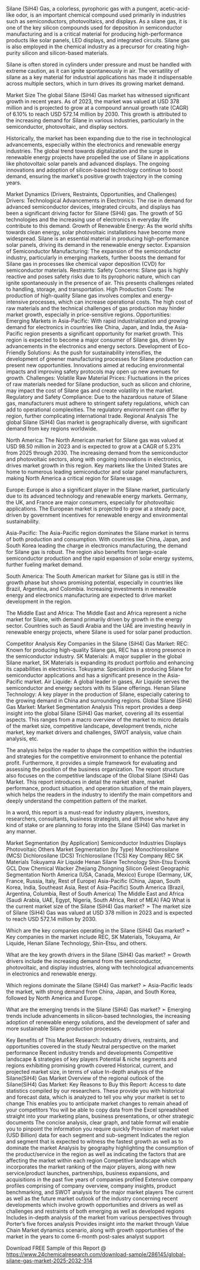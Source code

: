 Silane (SiH4) Gas, a colorless, pyrophoric gas with a pungent, acetic-acid-like odor, is an important chemical compound used primarily in industries such as semiconductors, photovoltaics, and displays. As a silane gas, it is one of the key silicon compounds used for deposition in semiconductor manufacturing and is a critical material for producing high-performance products like solar panels, LED displays, and integrated circuits. Silane gas is also employed in the chemical industry as a precursor for creating high-purity silicon and silicon-based materials.

Silane is often stored in cylinders under pressure and must be handled with extreme caution, as it can ignite spontaneously in air. The versatility of silane as a key material for industrial applications has made it indispensable across multiple sectors, which in turn drives its growing market demand.

Market Size
The global Silane (SiH4) Gas market has witnessed significant growth in recent years. As of 2023, the market was valued at USD 378 million and is projected to grow at a compound annual growth rate (CAGR) of 6.10% to reach USD 572.14 million by 2030. This growth is attributed to the increasing demand for Silane in various industries, particularly in the semiconductor, photovoltaic, and display sectors.

Historically, the market has been expanding due to the rise in technological advancements, especially within the electronics and renewable energy industries. The global trend towards digitalization and the surge in renewable energy projects have propelled the use of Silane in applications like photovoltaic solar panels and advanced displays. The ongoing innovations and adoption of silicon-based technology continue to boost demand, ensuring the market's positive growth trajectory in the coming years.

Market Dynamics (Drivers, Restraints, Opportunities, and Challenges)
Drivers:
Technological Advancements in Electronics: The rise in demand for advanced semiconductor devices, integrated circuits, and displays has been a significant driving factor for Silane (SiH4) gas. The growth of 5G technologies and the increasing use of electronics in everyday life contribute to this demand.
Growth of Renewable Energy: As the world shifts towards clean energy, solar photovoltaic installations have become more widespread. Silane is an essential material in producing high-performance solar panels, driving its demand in the renewable energy sector.
Expansion of Semiconductor Manufacturing: The expansion of the semiconductor industry, particularly in emerging markets, further boosts the demand for Silane gas in processes like chemical vapor deposition (CVD) for semiconductor materials.
Restraints:
Safety Concerns: Silane gas is highly reactive and poses safety risks due to its pyrophoric nature, which can ignite spontaneously in the presence of air. This presents challenges related to handling, storage, and transportation.
High Production Costs: The production of high-quality Silane gas involves complex and energy-intensive processes, which can increase operational costs. The high cost of raw materials and the technical challenges of gas production may hinder market growth, especially in price-sensitive regions.
Opportunities:
Emerging Markets in Asia-Pacific: With rapid industrialization and growing demand for electronics in countries like China, Japan, and India, the Asia-Pacific region presents a significant opportunity for market growth. This region is expected to become a major consumer of Silane gas, driven by advancements in the electronics and energy sectors.
Development of Eco-Friendly Solutions: As the push for sustainability intensifies, the development of greener manufacturing processes for Silane production can present new opportunities. Innovations aimed at reducing environmental impacts and improving safety protocols may open up new avenues for growth.
Challenges:
Volatile Raw Material Prices: Fluctuations in the prices of raw materials needed for Silane production, such as silicon and chlorine, may impact the cost of Silane gas and create volatility in the market.
Regulatory and Safety Compliance: Due to the hazardous nature of Silane gas, manufacturers must adhere to stringent safety regulations, which can add to operational complexities. The regulatory environment can differ by region, further complicating international trade.
Regional Analysis
The global Silane (SiH4) Gas market is geographically diverse, with significant demand from key regions worldwide.

North America:
The North American market for Silane gas was valued at USD 98.50 million in 2023 and is expected to grow at a CAGR of 5.23% from 2025 through 2030. The increasing demand from the semiconductor and photovoltaic sectors, along with ongoing innovations in electronics, drives market growth in this region. Key markets like the United States are home to numerous leading semiconductor and solar panel manufacturers, making North America a critical region for Silane usage.

Europe:
Europe is also a significant player in the Silane market, particularly due to its advanced technology and renewable energy markets. Germany, the UK, and France are major consumers, especially for photovoltaic applications. The European market is projected to grow at a steady pace, driven by government incentives for renewable energy and environmental sustainability.

Asia-Pacific:
The Asia-Pacific region dominates the Silane market in terms of both production and consumption. With countries like China, Japan, and South Korea leading the charge in electronics manufacturing, the demand for Silane gas is robust. The region also benefits from large-scale semiconductor production and the rapid expansion of solar energy systems, further fueling market demand.

South America:
The South American market for Silane gas is still in the growth phase but shows promising potential, especially in countries like Brazil, Argentina, and Colombia. Increasing investments in renewable energy and electronics manufacturing are expected to drive market development in the region.

The Middle East and Africa:
The Middle East and Africa represent a niche market for Silane, with demand primarily driven by growth in the energy sector. Countries such as Saudi Arabia and the UAE are investing heavily in renewable energy projects, where Silane is used for solar panel production.

Competitor Analysis
Key Companies in the Silane (SiH4) Gas Market:
REC: Known for producing high-quality Silane gas, REC has a strong presence in the semiconductor industry.
SK Materials: A major supplier in the global Silane market, SK Materials is expanding its product portfolio and enhancing its capabilities in electronics.
Tokuyama: Specializes in producing Silane for semiconductor applications and has a significant presence in the Asia-Pacific market.
Air Liquide: A global leader in gases, Air Liquide serves the semiconductor and energy sectors with its Silane offerings.
Henan Silane Technology: A key player in the production of Silane, especially catering to the growing demand in China and surrounding regions.
Global Silane (SiH4) Gas Market: Market Segmentation Analysis
This report provides a deep insight into the global Silane (SiH4) Gas market, covering all its essential aspects. This ranges from a macro overview of the market to micro details of the market size, competitive landscape, development trends, niche market, key market drivers and challenges, SWOT analysis, value chain analysis, etc.

The analysis helps the reader to shape the competition within the industries and strategies for the competitive environment to enhance the potential profit. Furthermore, it provides a simple framework for evaluating and assessing the position of the business organization. The report structure also focuses on the competitive landscape of the Global Silane (SiH4) Gas Market. This report introduces in detail the market share, market performance, product situation, and operation situation of the main players, which helps the readers in the industry to identify the main competitors and deeply understand the competition pattern of the market.

In a word, this report is a must-read for industry players, investors, researchers, consultants, business strategists, and all those who have any kind of stake or are planning to foray into the Silane (SiH4) Gas market in any manner.

Market Segmentation (by Application)
Semiconductor Industries
Displays
Photovoltaic
Others
Market Segmentation (by Type)
Monochlorosilane (MCS)
Dichlorosilane (DCS)
Trichlorosilane (TCS)
Key Company
REC
SK Materials
Tokuyama
Air Liquide
Henan Silane Technology
Shin-Etsu
Evonik
GCL
Dow Chemical
Wacker
Zhejiang Zhongning Silicon
Gelest
Geographic Segmentation
North America (USA, Canada, Mexico)
Europe (Germany, UK, France, Russia, Italy, Rest of Europe)
Asia-Pacific (China, Japan, South Korea, India, Southeast Asia, Rest of Asia-Pacific)
South America (Brazil, Argentina, Columbia, Rest of South America)
The Middle East and Africa (Saudi Arabia, UAE, Egypt, Nigeria, South Africa, Rest of MEA)
FAQ 
What is the current market size of the Silane (SiH4) Gas market?
➣ The market size of Silane (SiH4) Gas was valued at USD 378 million in 2023 and is expected to reach USD 572.14 million by 2030.

Which are the key companies operating in the Silane (SiH4) Gas market?
➣ Key companies in the market include REC, SK Materials, Tokuyama, Air Liquide, Henan Silane Technology, Shin-Etsu, and others.

What are the key growth drivers in the Silane (SiH4) Gas market?
➣ Growth drivers include the increasing demand from the semiconductor, photovoltaic, and display industries, along with technological advancements in electronics and renewable energy.

Which regions dominate the Silane (SiH4) Gas market?
➣ Asia-Pacific leads the market, with strong demand from China, Japan, and South Korea, followed by North America and Europe.

What are the emerging trends in the Silane (SiH4) Gas market?
➣ Emerging trends include advancements in silicon-based technologies, the increasing adoption of renewable energy solutions, and the development of safer and more sustainable Silane production processes.

Key Benefits of This Market Research:
Industry drivers, restraints, and opportunities covered in the study
Neutral perspective on the market performance
Recent industry trends and developments
Competitive landscape & strategies of key players
Potential & niche segments and regions exhibiting promising growth covered
Historical, current, and projected market size, in terms of value
In-depth analysis of the Silane(SiH4) Gas Market
Overview of the regional outlook of the Silane(SiH4) Gas Market:
Key Reasons to Buy this Report:
Access to date statistics compiled by our researchers. These provide you with historical and forecast data, which is analyzed to tell you why your market is set to change
This enables you to anticipate market changes to remain ahead of your competitors
You will be able to copy data from the Excel spreadsheet straight into your marketing plans, business presentations, or other strategic documents
The concise analysis, clear graph, and table format will enable you to pinpoint the information you require quickly
Provision of market value (USD Billion) data for each segment and sub-segment
Indicates the region and segment that is expected to witness the fastest growth as well as to dominate the market
Analysis by geography highlighting the consumption of the product/service in the region as well as indicating the factors that are affecting the market within each region
Competitive landscape which incorporates the market ranking of the major players, along with new service/product launches, partnerships, business expansions, and acquisitions in the past five years of companies profiled
Extensive company profiles comprising of company overview, company insights, product benchmarking, and SWOT analysis for the major market players
The current as well as the future market outlook of the industry concerning recent developments which involve growth opportunities and drivers as well as challenges and restraints of both emerging as well as developed regions
Includes in-depth analysis of the market from various perspectives through Porter’s five forces analysis
Provides insight into the market through Value Chain
Market dynamics scenario, along with growth opportunities of the market in the years to come
6-month post-sales analyst support

Download FREE Sample of this Report @ https://www.24chemicalresearch.com/download-sample/286145/global-silane-gas-market-2025-2032-314
